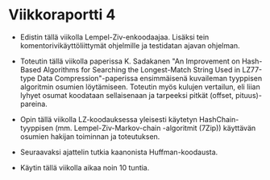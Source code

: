 # Viikkoraportti 4

- Edistin tällä viikolla Lempel-Ziv-enkoodaajaa. Lisäksi tein
  komentorivikäyttöliittymät ohjelmille ja testidatan ajavan ohjelman.

- Toteutin tällä viikolla paperissa K. Sadakanen "An Improvement on
  Hash-Based Algorithms for Searching the Longest-Match String Used in
  LZ77-type Data Compression"-paperissa ensimmäisenä kuvaileman
  tyyppisen algoritmin osumien löytämiseen. Toteutin myös kulujen
  vertailun, eli liian lyhyet osumat koodataan sellaisenaan ja
  tarpeeksi pitkät (offset, pituus)-pareina.

- Opin tällä viikolla LZ-koodauksessa yleisesti käytetyn
  HashChain-tyyppisen (mm. Lempel-Ziv-Markov-chain -algoritmit (7Zip))
  käyttävän osumien hakijan toiminnan ja toteutuksen.

- Seuraavaksi ajattelin tutkia kaanonista Huffman-koodausta.

- Käytin tällä viikolla aikaa noin 10 tuntia.
